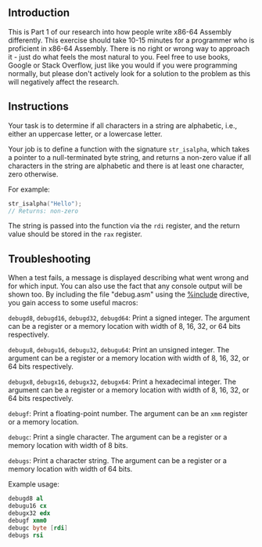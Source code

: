 ## Introduction

This is Part 1 of our research into how people write x86-64 Assembly differently. This exercise should take 10-15 minutes for a programmer who is proficient in x86-64 Assembly. There is no right or wrong way to approach it - just do what feels the most natural to you. Feel free to use books, Google or Stack Overflow, just like you would if you were programming normally, but please don't actively look for a solution to the problem as this will negatively affect the research.

## Instructions

Your task is to determine if all characters in a string are alphabetic, i.e., either an uppercase letter, or a lowercase letter.

Your job is to define a function with the signature `str_isalpha`, which takes a pointer to a null-terminated byte string, and returns a non-zero value if all characters in the string are alphabetic and there is at least one character, zero otherwise.

For example:

```c
str_isalpha("Hello");
// Returns: non-zero
```

The string is passed into the function via the `rdi` register, and the return value should be stored in the `rax` register.

## Troubleshooting

When a test fails, a message is displayed describing what went wrong and for which input. You can also use the fact that any console output will be shown too. By including the file "debug.asm" using the [%include](https://www.nasm.us/xdoc/2.14.02/html/nasmdoc4.html#section-4.6.1) directive, you gain access to some useful macros:

`debugd8`, `debugd16`, `debugd32`, `debugd64`: Print a signed integer. The argument can be a register or a memory location with width of 8, 16, 32, or 64 bits respectively.

`debugu8`, `debugu16`, `debugu32`, `debugu64`: Print an unsigned integer. The argument can be a register or a memory location with width of 8, 16, 32, or 64 bits respectively.

`debugx8`, `debugx16`, `debugx32`, `debugx64`: Print a hexadecimal integer. The argument can be a register or a memory location with width of 8, 16, 32, or 64 bits respectively.

`debugf`: Print a floating-point number. The argument can be an `xmm` register or a memory location.

`debugc`: Print a single character. The argument can be a register or a memory location with width of 8 bits.

`debugs`: Print a character string. The argument can be a register or a memory location with width of 64 bits.

Example usage:

```nasm
debugd8 al
debugu16 cx
debugx32 edx
debugf xmm0
debugc byte [rdi]
debugs rsi
```
